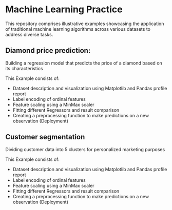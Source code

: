 # Machine Learning Practice 

This repository comprises illustrative examples showcasing the application of traditional machine learning algorithms across various datasets to address diverse tasks.

## Diamond price prediction: 

Building a regression model that predicts the price of a diamond based on its characteristics

This Example consists of:

- Dataset description and visualization using Matplotlib and Pandas profile report 
- Label encoding of ordinal features
- Feature scaling using a MinMax scaler
- Fitting different Regressors and result comparison
- Creating a preprocessing function to make predictions on a new observation (Deployment)

## Customer segmentation 

Dividing customer data into 5 clusters for personalized marketing purposes 

This Example consists of:

- Dataset description and visualization using Matplotlib and Pandas profile report 
- Label encoding of ordinal features
- Feature scaling using a MinMax scaler
- Fitting different Regressors and result comparison
- Creating a preprocessing function to make predictions on a new observation (Deployment)
